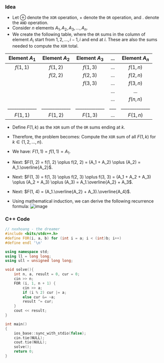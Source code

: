 ### Idea
- Let $\oplus$ denote the `XOR` operation, $+$ denote the `OR` operation, and $.$ denote the `AND` operation.
- Consider $n$ elements $A_1, A_2, A_3, ..., A_n$.
- We create the following table, where the `OR` sums in the column of element $A_i$ start from ${1, 2, ..., i - 1, i}$ and end at $i$. These are also the sums needed to compute the `XOR` total.

| Element $A_1$ | Element $A_2$ | Element $A_3$ | ... | Element $A_n$ |
|:-------------:|:-------------:|:-------------:|:---:|:-------------:|
| $f(1, 1)$     | $f(1, 2)$     | $f(1, 3)$     | ... | $f(1, n)$     |
|               | $f(2, 2)$     | $f(2, 3)$     | ... | $f(2, n)$     |
|               |               | $f(3, 3)$     | ... | $f(3, n)$     |
|               |               |               | ... |      ...      |
|               |               |               | ... | $f(n, n)$     |
| _____________ | _____________ | _____________ | ___ | _____________ |
| $F(1, 1)$     | $F(1, 2)$     | $F(1, 3)$     | ... | $F(1, n)$     |

- Define $F(1, k)$ as the `XOR` sum of the `OR` sums ending at $k$.
- Therefore, the problem becomes: Compute the `XOR` sum of all $F(1, k)$ for $k \in \{1, 2, ..., n\}$.
- We have: $F(1, 1) = f(1, 1) = A_1$.
- Next: $F(1, 2) = f(1, 2) \oplus f(2, 2) = (A_1 + A_2) \oplus (A_2) = A_1.\overline{A_2}$.
- Next: $F(1, 3) = f(1, 3) \oplus f(2, 3) \oplus f(3, 3) = (A_1 + A_2 + A_3) \oplus (A_2 + A_3) \oplus (A_3) = A_1.\overline{A_2} + A_3$.
- Next: $F(1, 4) = (A_1.\overline{A_2} + A_3).\overline{A_4}$.

- Using mathematical induction, we can derive the following recurrence formula:
![image](https://github.com/user-attachments/assets/5f5e1406-5a67-4862-8d3b-c6836ec4742c)


### C++ Code
```cpp
// nxxhoang - the dreamer
#include <bits/stdc++.h>
#define FOR(i, a, b) for (int i = a; i < (int)b; i++)
#define endl '\n'

using namespace std;
using ll = long long;
using ull = unsigned long long;

void solve(){
    int n, a, result = 0, cur = 0;
    cin >> n;
    FOR (i, 1, n + 1) {
        cin >> a;
        if (i % 2) cur |= a;
        else cur &= ~a;
        result ^= cur;
    }
    cout << result;
}

int main()
{
    ios_base::sync_with_stdio(false);
    cin.tie(NULL);
    cout.tie(NULL);
    solve();
    return 0;
}
```
